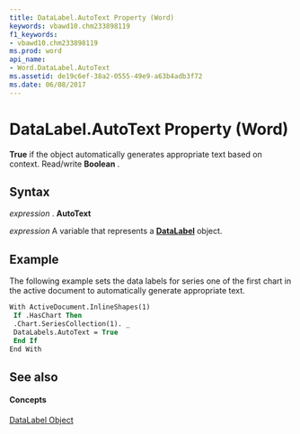 ```yaml
---
title: DataLabel.AutoText Property (Word)
keywords: vbawd10.chm233898119
f1_keywords:
- vbawd10.chm233898119
ms.prod: word
api_name:
- Word.DataLabel.AutoText
ms.assetid: de19c6ef-38a2-0555-49e9-a63b4adb3f72
ms.date: 06/08/2017
---
```



# DataLabel.AutoText Property (Word)

 **True** if the object automatically generates appropriate text based on context. Read/write **Boolean** .


## Syntax

 _expression_ . **AutoText**

 _expression_ A variable that represents a **[DataLabel](datalabel-object-word.md)** object.


## Example

The following example sets the data labels for series one of the first chart in the active document to automatically generate appropriate text.


```vb
With ActiveDocument.InlineShapes(1) 
 If .HasChart Then 
 .Chart.SeriesCollection(1). _ 
 DataLabels.AutoText = True 
 End If 
End With
```


## See also


#### Concepts


[DataLabel Object](datalabel-object-word.md)

